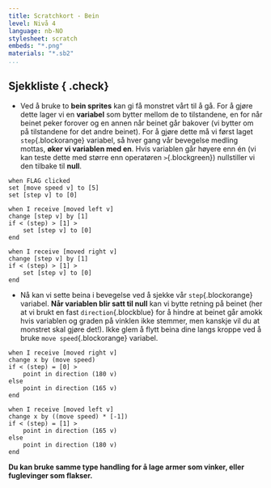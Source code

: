 ```yaml
---
title: Scratchkort - Bein
level: Nivå 4
language: nb-NO
stylesheet: scratch
embeds: "*.png"
materials: "*.sb2"
...
```


## Sjekkliste { .check}

+ Ved å bruke to **bein sprites** kan gi få monstret vårt
	 til å gå. For å gjøre dette lager vi en
	 **variabel** som bytter mellom de to tilstandene, en for
	 når beinet peker forover og en annen når beinet går
	  bakover (vi bytter om på tilstandene for det andre
	 beinet). For å gjøre dette må vi først laget `step`{.blockorange}
	 variabel, så hver gang vår bevegelse medling
	mottas, **øker vi variablen med en**. Hvis
	 variablen går høyere enn én (vi kan teste dette
	 med større enn operatøren `>`{.blockgreen}) nullstiller vi den
	tilbake til **null**.

```blocks
when FLAG clicked
set [move speed v] to [5]
set [step v] to [0]

when I receive [moved left v]
change [step v] by [1]
if < (step) > [1] >
	set [step v] to [0]
end

when I receive [moved right v]
change [step v] by [1]
if < (step) > [1] >
	set [step v] to [0]
end
```

+	 Nå kan vi sette beina i bevegelse ved å sjekke
	 vår `step`{.blockorange} variabel. **Når variablen
	 blir satt til null** kan vi bytte retning på
	 beinet (her at vi brukt en fast `direction`{.blockblue} for
	 å hindre at beinet går amokk hvis variablen og
	 graden på vinklen ikke stemmer, men kanskje vil
	 du at monstret skal gjøre det!). Ikke glem å flytt
	 beina dine langs kroppe ved å bruke
	 `move speed`{.blockorange} variabel.

```blocks
when I receive [moved right v]
change x by (move speed)
if < (step) = [0] >
	point in direction (180 v)
else
	point in direction (165 v)
end

when I receive [moved left v]
change x by ((move speed) * [-1])
if < (step) = [1] >
	point in direction (165 v)
else
	point in direction (180 v)
end
```

**Du kan bruke samme type handling for å lage
armer som vinker, eller fuglevinger som flakser.**
